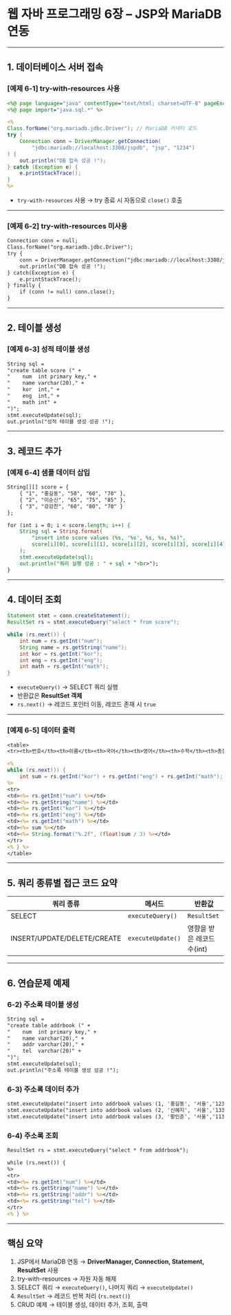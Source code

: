 # 웹 자바 프로그래밍 6장 – JSP와 MariaDB 연동

---

## 1. 데이터베이스 서버 접속

### [예제 6-1] try-with-resources 사용

```jsp
<%@ page language="java" contentType="text/html; charset=UTF-8" pageEncoding="UTF-8"%>
<%@ page import="java.sql.*" %>

<%
Class.forName("org.mariadb.jdbc.Driver"); // MariaDB 커넥터 로드
try (
    Connection conn = DriverManager.getConnection(
        "jdbc:mariadb://localhost:3308/jspdb", "jsp", "1234")
) {
    out.println("DB 접속 성공 !");
} catch (Exception e) {
    e.printStackTrace();
}
%>
```

- `try-with-resources` 사용 → try 종료 시 자동으로 `close()` 호출

---

### [예제 6-2] try-with-resources 미사용

```jsp
Connection conn = null;
Class.forName("org.mariadb.jdbc.Driver");
try {
    conn = DriverManager.getConnection("jdbc:mariadb://localhost:3308/jspdb", "jsp", "1234");
    out.println("DB 접속 성공 !");
} catch(Exception e) {
    e.printStackTrace();
} finally {
    if (conn != null) conn.close();
}
```

---

## 2. 테이블 생성

### [예제 6-3] 성적 테이블 생성

```jsp
String sql =
"create table score (" +
"    num  int primary key," +
"    name varchar(20)," +
"    kor  int," +
"    eng  int," +
"    math int" +
")";
stmt.executeUpdate(sql);
out.println("성적 테이블 생성 성공 !");
```

---

## 3. 레코드 추가

### [예제 6-4] 샘플 데이터 삽입

```jsp
String[][] score = {
    { "1", "홍길동", "50", "60", "70" },
    { "2", "이순신", "65", "75", "85" },
    { "3", "강감찬", "60", "80", "70" }
};

for (int i = 0; i < score.length; i++) {
    String sql = String.format(
        "insert into score values (%s, '%s', %s, %s, %s)",
        score[i][0], score[i][1], score[i][2], score[i][3], score[i][4]
    );
    stmt.executeUpdate(sql);
    out.println("쿼리 실행 성공 : " + sql + "<br>");
}
```

---

## 4. 데이터 조회

```java
Statement stmt = conn.createStatement();
ResultSet rs = stmt.executeQuery("select * from score");

while (rs.next()) {
    int num = rs.getInt("num");
    String name = rs.getString("name");
    int kor = rs.getInt("kor");
    int eng = rs.getInt("eng");
    int math = rs.getInt("math");
}
```

- `executeQuery()` → SELECT 쿼리 실행  
- 반환값은 **ResultSet 객체**  
- `rs.next()` → 레코드 포인터 이동, 레코드 존재 시 `true`

---

### [예제 6-5] 데이터 출력

```jsp
<table>
<tr><th>번호</th><th>이름</th><th>국어</th><th>영어</th><th>수학</th><th>총점</th><th>평균</th></tr>

<%
while (rs.next()) {
    int sum = rs.getInt("kor") + rs.getInt("eng") + rs.getInt("math");
%>
<tr>
<td><%= rs.getInt("num") %></td>
<td><%= rs.getString("name") %></td>
<td><%= rs.getInt("kor") %></td>
<td><%= rs.getInt("eng") %></td>
<td><%= rs.getInt("math") %></td>
<td><%= sum %></td>
<td><%= String.format("%.2f", (float)sum / 3) %></td>
</tr>
<% } %>
</table>
```

---

## 5. 쿼리 종류별 접근 코드 요약

| 쿼리 종류 | 메서드 | 반환값 |
| --- | --- | --- |
| SELECT | `executeQuery()` | `ResultSet` |
| INSERT/UPDATE/DELETE/CREATE | `executeUpdate()` | 영향을 받은 레코드 수(int) |

---

## 6. 연습문제 예제

### 6-2) 주소록 테이블 생성

```jsp
String sql =
"create table addrbook (" +
"    num  int primary key," +
"    name varchar(20)," +
"    addr varchar(20)," +
"    tel  varchar(20)" +
")";
stmt.executeUpdate(sql);
out.println("주소록 테이블 생성 성공 !");
```

### 6-3) 주소록 데이터 추가

```jsp
stmt.executeUpdate("insert into addrbook values (1, '홍길동', '서울','123-4567')");
stmt.executeUpdate("insert into addrbook values (2, '신혜지', '서울','133-4567')");
stmt.executeUpdate("insert into addrbook values (3, '황인준', '서울','113-4567')");
```

### 6-4) 주소록 조회

```jsp
ResultSet rs = stmt.executeQuery("select * from addrbook");

while (rs.next()) {
%>
<tr>
<td><%= rs.getInt("num") %></td>
<td><%= rs.getString("name") %></td>
<td><%= rs.getString("addr") %></td>
<td><%= rs.getString("tel") %></td>
</tr>
<% } %>
```

---

## 핵심 요약

1. JSP에서 MariaDB 연동 → **DriverManager, Connection, Statement, ResultSet** 사용  
2. try-with-resources → 자원 자동 해제  
3. SELECT 쿼리 → `executeQuery()`, 나머지 쿼리 → `executeUpdate()`  
4. `ResultSet` → 레코드 반복 처리 (`rs.next()`)  
5. CRUD 예제 → 테이블 생성, 데이터 추가, 조회, 출력
